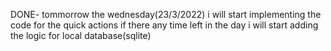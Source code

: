 DONE- tommorrow the wednesday(23/3/2022) i will start implementing the code for the quick actions
if there any time left in the day i will start adding the logic for local database(sqlite)


